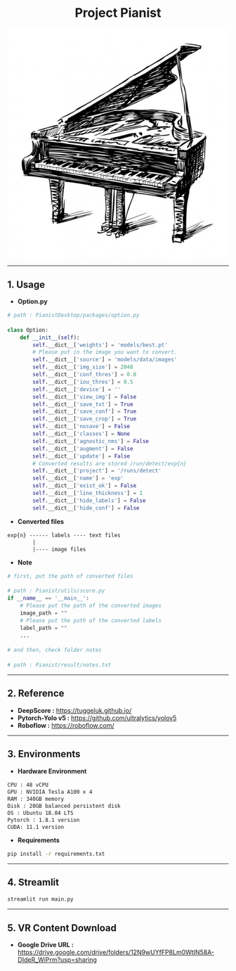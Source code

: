 <h1 style='text-align: center;'>Project Pianist</h1>
<p align="center"><img src="Streamlit/resource/abstract/logo.jpg"></p>

---

## 1. Usage
* **Option.py**
```python
# path : PianistDesktop/packages/option.py

class Option:
    def __init__(self):
        self.__dict__['weights'] = 'models/best.pt'
        # Please put in the image you want to convert.
        self.__dict__['source'] = 'models/data/images'
        self.__dict__['img_size'] = 2048
        self.__dict__['conf_thres'] = 0.8
        self.__dict__['iou_thres'] = 0.5
        self.__dict__['device'] = ''
        self.__dict__['view_img'] = False
        self.__dict__['save_txt'] = True
        self.__dict__['save_conf'] = True
        self.__dict__['save_crop'] = True
        self.__dict__['nosave'] = False
        self.__dict__['classes'] = None
        self.__dict__['agnostic_nms'] = False
        self.__dict__['augment'] = False
        self.__dict__['update'] = False
        # Converted results are stored /run/detect/exp{n}
        self.__dict__['project'] = '/runs/detect'
        self.__dict__['name'] = 'exp'
        self.__dict__['exist_ok'] = False
        self.__dict__['line_thickness'] = 1
        self.__dict__['hide_labels'] = False
        self.__dict__['hide_conf'] = False
```

* **Converted files**
```angular2html
exp{n} ------ labels ---- text files
        |
        |---- image files
```

* **Note**
```python
# first, put the path of converted files

# path : Pianist/utils/score.py
if __name__ == '__main__':
    # Please put the path of the converted images
    image_path = ""
    # Please put the path of the converted labels
    label_path = ""
    ...

# and then, check folder notes

# path : Pianist/result/notes.txt
```

---

## 2. Reference

* **DeepScore :**
  https://tuggeluk.github.io/
* **Pytorch-Yolo v5 :**
  https://github.com/ultralytics/yolov5
* **Roboflow :**
  https://roboflow.com/

---

## 3. Environments

* **Hardware Environment**
```
CPU : 48 vCPU
GPU : NVIDIA Tesla A100 x 4
RAM : 340GB memory
Disk : 20GB balanced persistent disk
OS : Ubuntu 18.04 LTS
Pytorch : 1.8.1 version
CUDA: 11.1 version
```
* **Requirements**
```bash
pip install -r requirements.txt
```

---

## 4. Streamlit

```bash
streamlit run main.py
```

---

## 5. VR Content Download

* **Google Drive URL :**
https://drive.google.com/drive/folders/12N9wUYfFP8Lm0WtIN58A-DIdeR_WiPrm?usp=sharing